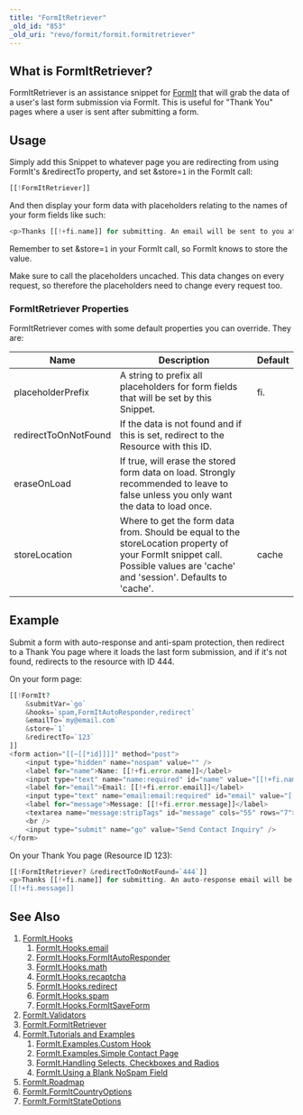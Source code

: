 ```yaml
---
title: "FormItRetriever"
_old_id: "853"
_old_uri: "revo/formit/formit.formitretriever"
---
```


## What is FormItRetriever?

FormItRetriever is an assistance snippet for [FormIt](extras/formit "FormIt") that will grab the data of a user's last form submission via FormIt. This is useful for "Thank You" pages where a user is sent after submitting a form.

## Usage

Simply add this Snippet to whatever page you are redirecting from using FormIt's &redirectTo property, and set &store=`1` in the FormIt call:

``` php
[[!FormItRetriever]]
```

And then display your form data with placeholders relating to the names of your form fields like such:

``` php
<p>Thanks [[!+fi.name]] for submitting. An email will be sent to you at [[!+fi.email]].</p>
```

Remember to set &store=`1` in your FormIt call, so FormIt knows to store the value.

Make sure to call the placeholders uncached. This data changes on every request, so therefore the placeholders need to change every request too.

### FormItRetriever Properties

FormItRetriever comes with some default properties you can override. They are:

| Name                 | Description                                                                                                                                                                 | Default |
| -------------------- | --------------------------------------------------------------------------------------------------------------------------------------------------------------------------- | ------- |
| placeholderPrefix    | A string to prefix all placeholders for form fields that will be set by this Snippet.                                                                                       | fi.     |
| redirectToOnNotFound | If the data is not found and if this is set, redirect to the Resource with this ID.                                                                                         |         |
| eraseOnLoad          | If true, will erase the stored form data on load. Strongly recommended to leave to false unless you only want the data to load once.                                        |
| storeLocation        | Where to get the form data from. Should be equal to the storeLocation property of your FormIt snippet call. Possible values are 'cache' and 'session'. Defaults to 'cache'. | cache   |

## Example

Submit a form with auto-response and anti-spam protection, then redirect to a Thank You page where it loads the last form submission, and if it's not found, redirects to the resource with ID 444.

On your form page:

``` php
[[!FormIt?
    &submitVar=`go`
    &hooks=`spam,FormItAutoResponder,redirect`
    &emailTo=`my@email.com`
    &store=`1`
    &redirectTo=`123`
]]
<form action="[[~[[*id]]]]" method="post">
    <input type="hidden" name="nospam" value="" />
    <label for="name">Name: [[!+fi.error.name]]</label>
    <input type="text" name="name:required" id="name" value="[[!+fi.name]]" />
    <label for="email">Email: [[!+fi.error.email]]</label>
    <input type="text" name="email:email:required" id="email" value="[[!+fi.email]]" />
    <label for="message">Message: [[!+fi.error.message]]</label>
    <textarea name="message:stripTags" id="message" cols="55" rows="7">[[!+fi.message]]</textarea>
    <br />
    <input type="submit" name="go" value="Send Contact Inquiry" />
</form>
```

On your Thank You page (Resource ID 123):

``` php
[[!FormItRetriever? &redirectToOnNotFound=`444`]]
<p>Thanks [[!+fi.name]] for submitting. An auto-response email will be sent to you at [[!+fi.email]]. Here's a copy of your message:</p>
[[!+fi.message]]
```

## See Also

1. [FormIt.Hooks](extras/formit/formit.hooks)
    1. [FormIt.Hooks.email](extras/formit/formit.hooks/email)
    2. [FormIt.Hooks.FormItAutoResponder](extras/formit/formit.hooks/formitautoresponder)
    3. [FormIt.Hooks.math](extras/formit/formit.hooks/math)
    4. [FormIt.Hooks.recaptcha](extras/formit/formit.hooks/recaptcha)
    5. [FormIt.Hooks.redirect](extras/formit/formit.hooks/redirect)
    6. [FormIt.Hooks.spam](extras/formit/formit.hooks/spam)
    7. [FormIt.Hooks.FormItSaveForm](extras/formit/formit.hooks/formitsaveform)
2. [FormIt.Validators](extras/formit/formit.validators)
3. [FormIt.FormItRetriever](extras/formit/formit.formitretriever)
4. [FormIt.Tutorials and Examples](extras/formit/formit.tutorials-and-examples)
    1. [FormIt.Examples.Custom Hook](extras/formit/formit.tutorials-and-examples/examples.custom-hook)
    2. [FormIt.Examples.Simple Contact Page](extras/formit/formit.tutorials-and-examples/examples.simple-contact-page)
    3. [FormIt.Handling Selects, Checkboxes and Radios](extras/formit/formit.tutorials-and-examples/handling-selects,-checkboxes-and-radios)
    4. [FormIt.Using a Blank NoSpam Field](extras/formit/formit.tutorials-and-examples/using-a-blank-nospam-field)
5. [FormIt.Roadmap](extras/formit/formit.roadmap)
6. [FormIt.FormItCountryOptions](extras/formit/formit.formitcountryoptions)
7. [FormIt.FormItStateOptions](extras/formit/formit.formitstateoptions)
